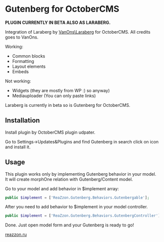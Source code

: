 # Gutenberg for OctoberCMS

**PLUGIN CURRENTLY IN BETA ALSO AS LARABERG.**

Integration of Laraberg by [VanOns\Laraberg](https://github.com/VanOns/laraberg) for OctoberCMS. All credits goes to VanOns.

Working:
- Common blocks
- Formatting
- Layout elements
- Embeds

Not working:
- Widgets (they are mostly from WP :) so anyway)
- Mediauploader (You can only paste links)

Laraberg is currently in beta so is Gutenberg for OctoberCMS.

## Installation

Install plugin by OctoberCMS plugin udpater.

Go to Settings->Updates&Plugins and find Gutenberg in search click on icon and install it.

## Usage

This plugin works only by implementing Gutenberg behavior in your model. 
It will create morphOne relation with Gutenberg/Content model.

Go to your model and add behavior in $implement array:

```php
public $implement = ['ReaZzon.Gutenberg.Behaviors.Gutenbergable'];
```

After you need to add behavior to $implement in your model controller.

```php
public $implement = ['ReaZzon.Gutenberg.Behaviors.GutenbergController'];
```

Done. Just open model form and your Gutenberg is ready to go!


[reazzon.ru](https://reazzon.ru)
